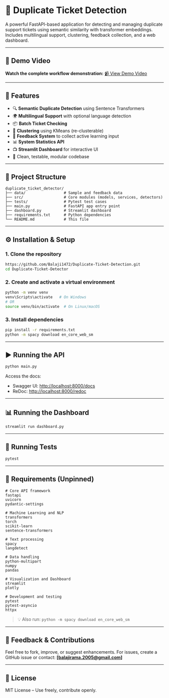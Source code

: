 # 🌻 Duplicate Ticket Detection 

A powerful FastAPI-based application for detecting and managing duplicate support tickets using semantic similarity with transformer embeddings. Includes multilingual support, clustering, feedback collection, and a web dashboard.

---
## 🎥 Demo Video

**Watch the complete workflow demonstration:**
[📹 View Demo Video](https://drive.google.com/file/d/1v24sCjPyts6tKuME5gg7jy2gzDEPEDqq/view?usp=sharing)

---
## 🚀 Features

* 🔍 **Semantic Duplicate Detection** using Sentence Transformers
* 🌍 **Multilingual Support** with optional language detection
* 📦 **Batch Ticket Checking**
* 🧠 **Clustering** using KMeans (re-clusterable)
* 💬 **Feedback System** to collect active learning input
* 📊 **System Statistics API**
* 📺 **Streamlit Dashboard** for interactive UI
* 📜 Clean, testable, modular codebase

---

## 📂 Project Structure

```
duplicate_ticket_detector/
├── data/                 # Sample and feedback data
├── src/                  # Core modules (models, services, detectors)
├── tests/                # Pytest test cases
├── main.py               # FastAPI app entry point
├── dashboard.py          # Streamlit dashboard
├── requirements.txt      # Python dependencies
└── README.md             # This file
```

---

## ⚙️ Installation & Setup

### 1. Clone the repository

```bash
https://github.com/Balaji1472/Duplicate-Ticket-Detection.git
cd Duplicate-Ticket-Detector
```

### 2. Create and activate a virtual environment

```bash
python -m venv venv
venv\Scripts\activate   # On Windows
# OR
source venv/bin/activate  # On Linux/macOS
```

### 3. Install dependencies

```bash
pip install -r requirements.txt
python -m spacy download en_core_web_sm
```

---

## ▶️ Running the API

```bash
python main.py
```

Access the docs:

* Swagger UI: [http://localhost:8000/docs](http://localhost:8000/docs)
* ReDoc: [http://localhost:8000/redoc](http://localhost:8000/redoc)

---

## 📊 Running the Dashboard

```bash
streamlit run dashboard.py
```

---

## 🧪 Running Tests

```bash
pytest
```

---

## 📝 Requirements (Unpinned)

```text
# Core API framework
fastapi
uvicorn
pydantic-settings

# Machine Learning and NLP
transformers
torch
scikit-learn
sentence-transformers

# Text processing
spacy
langdetect

# Data handling
python-multipart
numpy
pandas

# Visualization and Dashboard
streamlit
plotly

# Development and testing
pytest
pytest-asyncio
httpx
```

> 💡 Also run: `python -m spacy download en_core_web_sm`

---

## 📌 Feedback & Contributions

Feel free to fork, improve, or suggest enhancements.
For issues, create a GitHub issue or contact: **[balajirama.2005@gmail.com]**

---

## 📄 License

MIT License – Use freely, contribute openly.
